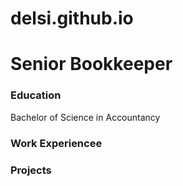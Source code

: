 # delsi.github.io

# Senior Bookkeeper 

### Education
Bachelor of Science in Accountancy

### Work Experiencee

### Projects
